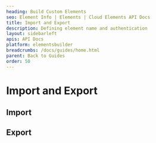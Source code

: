 ```yaml
---
heading: Build Custom Elements
seo: Element Info | Elements | Cloud Elements API Docs
title: Import and Export
description: Defining element name and authentication
layout: sidebarleft
apis: API Docs
platform: elementsbuilder
breadcrumbs: /docs/guides/home.html
parent: Back to Guides
order: 50
---
```


# Import and Export

## Import

## Export
